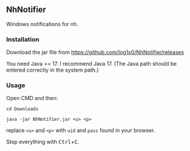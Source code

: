 ## NhNotifier

Windows notifications for nh.

### Installation

Download the jar file from https://github.com/log1x0/NhNotifier/releases

You need Java >= 17. I recommend Java 17. (The Java path should be entered correctly in the system path.)

### Usage

Open CMD and then:

`cd Downloads`

`java -jar NhNotifier.jar <u> <p>`

replace `<u>` and `<p>` with `uid` and `pass` found in your browser.

Stop everything with <kbd>Ctrl</kbd>+<kbd>C</kbd>.
